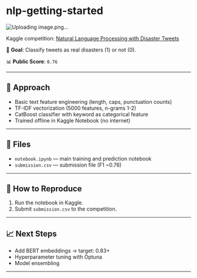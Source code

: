 # nlp-getting-started

![Uploading image.png…]()


Kaggle competition: [Natural Language Processing with Disaster Tweets](https://www.kaggle.com/competitions/nlp-getting-started)

🎯 **Goal**: Classify tweets as real disasters (1) or not (0).

📊 **Public Score**: `0.76`

---

## 🧰 Approach

- Basic text feature engineering (length, caps, punctuation counts)
- TF-IDF vectorization (5000 features, n-grams 1-2)
- CatBoost classifier with keyword as categorical feature
- Trained offline in Kaggle Notebook (no internet)

---

## 📁 Files

- `notebook.ipynb` — main training and prediction notebook
- `submission.csv` — submission file (F1 ~0.76)

---

## 🚀 How to Reproduce

1. Run the notebook in Kaggle.
2. Submit `submission.csv` to the competition.

---

## 📈 Next Steps

- Add BERT embeddings → target: 0.83+
- Hyperparameter tuning with Optuna
- Model ensembling

---
